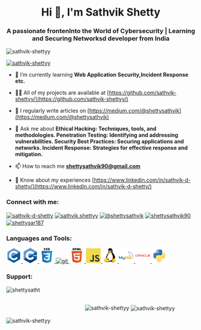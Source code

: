 <h1 align="center">Hi 👋, I'm Sathvik Shetty</h1>
<h3 align="center">A passionate frontenInto the World of Cybersecurity | Learning and Securing Networksd developer from India</h3>

<p align="left"> <img src="https://komarev.com/ghpvc/?username=sathvik-shettyy&label=Profile%20views&color=0e75b6&style=flat" alt="sathvik-shettyy" /> </p>

<p align="left"> <a href="https://github.com/ryo-ma/github-profile-trophy"><img src="https://github-profile-trophy.vercel.app/?username=sathvik-shettyy" alt="sathvik-shettyy" /></a> </p>

- 🌱 I’m currently learning **Web Application Security,Incident Response etc.**

- 👨‍💻 All of my projects are available at [https://github.com/sathvik-shettyy/](https://github.com/sathvik-shettyy/)

- 📝 I regularly write articles on [https://medium.com/@shettysathvik](https://medium.com/@shettysathvik)

- 💬 Ask me about **Ethical Hacking: Techniques, tools, and methodologies. Penetration Testing: Identifying and addressing vulnerabilities. Security Best Practices: Securing applications and networks. Incident Response: Strategies for effective response and mitigation.**

- 📫 How to reach me **shettysathvik90@gmail.com**

- 📄 Know about my experiences [https://www.linkedin.com/in/sathvik-d-shetty/](https://www.linkedin.com/in/sathvik-d-shetty/)

<h3 align="left">Connect with me:</h3>
<p align="left">
<a href="https://linkedin.com/in/sathvik-d-shetty" target="blank"><img align="center" src="https://raw.githubusercontent.com/rahuldkjain/github-profile-readme-generator/master/src/images/icons/Social/linked-in-alt.svg" alt="sathvik-d-shetty" height="30" width="40" /></a>
<a href="https://instagram.com/sathvik.shettyy" target="blank"><img align="center" src="https://raw.githubusercontent.com/rahuldkjain/github-profile-readme-generator/master/src/images/icons/Social/instagram.svg" alt="sathvik.shettyy" height="30" width="40" /></a>
<a href="https://medium.com/@shettysathvik" target="blank"><img align="center" src="https://raw.githubusercontent.com/rahuldkjain/github-profile-readme-generator/master/src/images/icons/Social/medium.svg" alt="@shettysathvik" height="30" width="40" /></a>
<a href="https://www.hackerrank.com/shettysathvik90" target="blank"><img align="center" src="https://raw.githubusercontent.com/rahuldkjain/github-profile-readme-generator/master/src/images/icons/Social/hackerrank.svg" alt="shettysathvik90" height="30" width="40" /></a>
<a href="https://auth.geeksforgeeks.org/user/shettysar187" target="blank"><img align="center" src="https://raw.githubusercontent.com/rahuldkjain/github-profile-readme-generator/master/src/images/icons/Social/geeks-for-geeks.svg" alt="shettysar187" height="30" width="40" /></a>
</p>

<h3 align="left">Languages and Tools:</h3>
<p align="left"> <a href="https://www.cprogramming.com/" target="_blank" rel="noreferrer"> <img src="https://raw.githubusercontent.com/devicons/devicon/master/icons/c/c-original.svg" alt="c" width="40" height="40"/> </a> <a href="https://www.w3schools.com/cpp/" target="_blank" rel="noreferrer"> <img src="https://raw.githubusercontent.com/devicons/devicon/master/icons/cplusplus/cplusplus-original.svg" alt="cplusplus" width="40" height="40"/> </a> <a href="https://www.w3schools.com/css/" target="_blank" rel="noreferrer"> <img src="https://raw.githubusercontent.com/devicons/devicon/master/icons/css3/css3-original-wordmark.svg" alt="css3" width="40" height="40"/> </a> <a href="https://git-scm.com/" target="_blank" rel="noreferrer"> <img src="https://www.vectorlogo.zone/logos/git-scm/git-scm-icon.svg" alt="git" width="40" height="40"/> </a> <a href="https://www.w3.org/html/" target="_blank" rel="noreferrer"> <img src="https://raw.githubusercontent.com/devicons/devicon/master/icons/html5/html5-original-wordmark.svg" alt="html5" width="40" height="40"/> </a> <a href="https://developer.mozilla.org/en-US/docs/Web/JavaScript" target="_blank" rel="noreferrer"> <img src="https://raw.githubusercontent.com/devicons/devicon/master/icons/javascript/javascript-original.svg" alt="javascript" width="40" height="40"/> </a> <a href="https://www.linux.org/" target="_blank" rel="noreferrer"> <img src="https://raw.githubusercontent.com/devicons/devicon/master/icons/linux/linux-original.svg" alt="linux" width="40" height="40"/> </a> <a href="https://www.mysql.com/" target="_blank" rel="noreferrer"> <img src="https://raw.githubusercontent.com/devicons/devicon/master/icons/mysql/mysql-original-wordmark.svg" alt="mysql" width="40" height="40"/> </a> <a href="https://www.oracle.com/" target="_blank" rel="noreferrer"> <img src="https://raw.githubusercontent.com/devicons/devicon/master/icons/oracle/oracle-original.svg" alt="oracle" width="40" height="40"/> </a> <a href="https://www.python.org" target="_blank" rel="noreferrer"> <img src="https://raw.githubusercontent.com/devicons/devicon/master/icons/python/python-original.svg" alt="python" width="40" height="40"/> </a> </p>

<h3 align="left">Support:</h3>
<p><a href="https://www.buymeacoffee.com/shettysatht"> <img align="left" src="https://cdn.buymeacoffee.com/buttons/v2/default-yellow.png" height="50" width="210" alt="shettysatht" /></a></p><br><br>

<p><img align="left" src="https://github-readme-stats.vercel.app/api/top-langs?username=sathvik-shettyy&show_icons=true&locale=en&layout=compact" alt="sathvik-shettyy" /></p>

<p>&nbsp;<img align="center" src="https://github-readme-stats.vercel.app/api?username=sathvik-shettyy&show_icons=true&locale=en" alt="sathvik-shettyy" /></p>

<p><img align="center" src="https://github-readme-streak-stats.herokuapp.com/?user=sathvik-shettyy&" alt="sathvik-shettyy" /></p>
